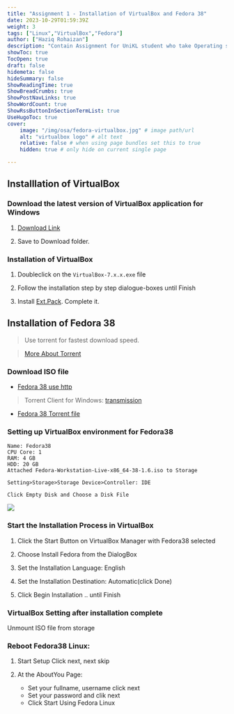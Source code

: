 ```yaml
---
title: "Assignment 1 - Installation of VirtualBox and Fedora 38"
date: 2023-10-29T01:59:39Z
weight: 3
tags: ["Linux","VirtualBox","Fedora"]
author: ["Haziq Rohaizan"]
description: "Contain Assignment for UniKL student who take Operating system admin subject"
showToc: true
TocOpen: true
draft: false
hidemeta: false
hideSummary: false
ShowReadingTime: true
ShowBreadCrumbs: true
ShowPostNavLinks: true
ShowWordCount: true
ShowRssButtonInSectionTermList: true
UseHugoToc: true
cover:
    image: "/img/osa/fedora-virtualbox.jpg" # image path/url
    alt: "virtualbox logo" # alt text
    relative: false # when using page bundles set this to true
    hidden: true # only hide on current single page

---
```


## Installlation of VirtualBox

###	Download the latest version of VirtualBox application for Windows

1. [Download Link](https://download.virtualbox.org/virtualbox/7.0.12/VirtualBox-7.0.12-159484-Win.exe)

2. Save to Download folder.

### Installation of VirtualBox

1.	Doubleclick on the `VirtualBox-7.x.x.exe` file

2.	Follow the installation step by step dialogue-boxes until Finish

3.	Install [Ext.Pack](https://download.virtualbox.org/virtualbox/7.0.12/Oracle_VM_VirtualBox_Extension_Pack-7.0.12.vbox-extpack). Complete it.


##	Installation of Fedora 38

>  Use torrent for fastest download speed.

> [More About Torrent](/posts/2023/oct/how-to-install-transmission-and-how-to-use-torrents/)

### Download ISO file

- [Fedora 38 use http](https://download.fedoraproject.org/pub/fedora/linux/releases/38/Workstation/x86_64/iso/Fedora-Workstation-Live-x86_64-38-1.6.iso)


> Torrent Client for Windows: [transmission](https://github.com/transmission/transmission/releases/download/4.0.4/transmission-4.0.4-x64.msi)

- [Fedora 38 Torrent file](https://torrent.fedoraproject.org/torrents/Fedora-Workstation-Live-x86_64-38.torrent)

###	Setting up VirtualBox environment for Fedora38

```
Name: Fedora38
CPU Core: 1
RAM: 4 GB
HDD: 20 GB
Attached Fedora-Workstation-Live-x86_64-38-1.6.iso to Storage
```

`Setting>Storage>Storage Device>Controller: IDE`

`Click Empty Disk and Choose a Disk File`

![](https://pureinfotech.com/wp-content/uploads/2021/05/virtualbox-manager-mount-iso.jpg)


### Start the Installation Process in VirtualBox

1. Click the Start Button on VirtualBox Manager with Fedora38 selected

2. Choose Install Fedora from the DialogBox

3. Set the Installation Language: English

4. Set the Installation Destination: Automatic(click Done)

5. Click Begin Installation ..  until Finish

### VirtualBox Setting after installation complete

Unmount ISO file from storage

### Reboot Fedora38 Linux:

1. Start Setup Click next, next skip

2. At the AboutYou Page: 
    - Set your fullname, username click next
    - Set your password and clik next
    - Click Start Using Fedora Linux

